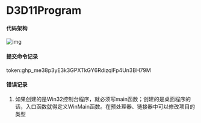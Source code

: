 # D3D11Program

#### 代码架构

![img](D:\DX11\pic0006.gif)

#### 提交命令记录

token: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

#### 错误记录

1. 如果创建的是Win32控制台程序，就必须写main函数；创建的是桌面程序的话，入口函数就得定义WinMain函数。在预处理器、链接器中可以修改项目的类型

